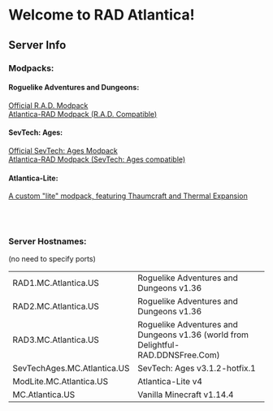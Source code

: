 # Welcome to RAD Atlantica!

## Server Info

### Modpacks:

#### Roguelike Adventures and Dungeons:

<!-- This is a comment. It will not show up on the page

I am using HTML links here instead of markdown so I can use  target="_blank" to open them in a new page since they link outside this site. -->

<a href="https://www.curseforge.com/minecraft/modpacks/roguelike-adventures-and-dungeons" target="_blank">Official R.A.D. Modpack</a>  
<a href="https://www.technicpack.net/modpack/Atlantica-RAD" target="_blank">Atlantica-RAD Modpack (R.A.D. Compatible)</a>

#### SevTech: Ages:

<a href="https://www.curseforge.com/minecraft/modpacks/sevtech-ages" target="_blank">Official SevTech: Ages Modpack</a>  
<a href="https://www.technicpack.net/modpack/Atlantica-ST" target="_blank">Atlantica-RAD Modpack (SevTech: Ages compatible)</a>

#### Atlantica-Lite:

<a href="https://www.technicpack.net/modpack/Atlantica" target="\_blank">A custom "lite" modpack, featuring Thaumcraft and Thermal Expansion</a>

<br><br>

### Server Hostnames:

(no need to specify ports)

|                             |                                                                                  |
| --------------------------- | -------------------------------------------------------------------------------- |
| RAD1.MC.Atlantica.US        | Roguelike Adventures and Dungeons v1.36                                          |
| RAD2.MC.Atlantica.US        | Roguelike Adventures and Dungeons v1.36                                          |
| RAD3.MC.Atlantica.US        | Roguelike Adventures and Dungeons v1.36 (world from Delightful-RAD.DDNSFree.Com) |
| SevTechAges.MC.Atlantica.US | SevTech: Ages v3.1.2-hotfix.1                                                    |
| ModLite.MC.Atlantica.US     | Atlantica-Lite v4                                                                |
| MC.Atlantica.US             | Vanilla Minecraft v1.14.4                                                        |
